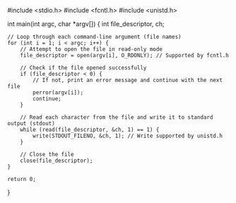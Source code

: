 #include <stdio.h>
#include <fcntl.h>
#include <unistd.h>

int main(int argc, char *argv[]) {
    int file_descriptor, ch;

    // Loop through each command-line argument (file names)
    for (int i = 1; i < argc; i++) {
        // Attempt to open the file in read-only mode
        file_descriptor = open(argv[i], O_RDONLY); // Supported by fcntl.h

        // Check if the file opened successfully
        if (file_descriptor < 0) {
            // If not, print an error message and continue with the next file
            perror(argv[i]);
            continue;
        }

        // Read each character from the file and write it to standard output (stdout)
        while (read(file_descriptor, &ch, 1) == 1) {
            write(STDOUT_FILENO, &ch, 1); // Write supported by unistd.h
        }

        // Close the file
        close(file_descriptor);
    }

    return 0;
}

